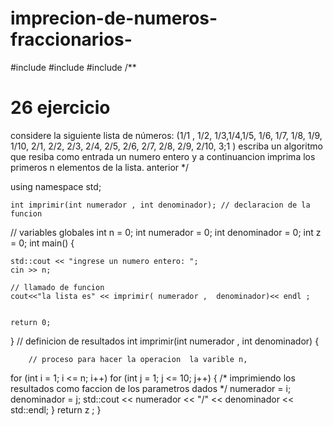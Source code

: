 # imprecion-de-numeros-fraccionarios-

#include <iostream>
#include <cmath>
#include<cstdlib>
/**
# 26 ejercicio
 considere la siguiente lista de números: (1/1 , 1/2, 1/3,1/4,1/5, 1/6, 1/7, 1/8, 1/9, 1/10,
   2/1, 2/2, 2/3, 2/4, 2/5, 2/6, 2/7, 2/8, 2/9, 2/10,
   3;1 )
   escriba un algoritmo que resiba como entrada un numero entero y a continuancion imprima
    los primeros n elementos de la lista. anterior */

using namespace std;

    int imprimir(int numerador , int denominador); // declaracion de la funcion

// variables globales
int n = 0;
int numerador = 0;
int denominador = 0;
int z = 0;
int main()
{

    std::cout << "ingrese un numero entero: ";
    cin >> n;

    // llamado de funcion
    cout<<"la lista es" << imprimir( numerador ,  denominador)<< endl ;


    return 0;
}
// definicion de resultados
    int imprimir(int numerador , int denominador)
    {

        // proceso para hacer la operacion  la varible n,
for (int   i = 1; i <= n; i++)
     for (int  j = 1; j <= 10; j++)
     {
         /* imprimiendo los resultados como faccion
             de los parametros dados */
         numerador = i;
         denominador = j;
         std::cout << numerador << "/" << denominador << std::endl;
     }
      return z  ;
    }

